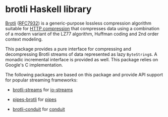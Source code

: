 # brotli Haskell library

[Brotli](http://brotli.org)
([RFC7932](https://tools.ietf.org/html/rfc7932))
is a generic-purpose lossless compression algorithm suitable for
[HTTP compression](https://en.wikipedia.org/wiki/HTTP_compression)
that compresses data using a combination of a modern variant of the
LZ77 algorithm, Huffman coding and 2nd order context modeling.

This package provides a pure interface for compressing and
decompressing Brotli streams of data represented as lazy
`ByteString`s. A monadic incremental interface is provided as well.
This package relies on Google's C implementation.

The following packages are based on this package and provide
API support for popular streaming frameworks:

  * [brotli-streams](https://hackage.haskell.org/package/brotli-streams)
    for [io-streams](https://hackage.haskell.org/package/io-streams)

  * [pipes-brotli](https://hackage.haskell.org/package/pipes-brotli)
    for [pipes](https://hackage.haskell.org/package/pipes)

  * [brotli-conduit](https://hackage.haskell.org/package/brotli-conduit)
    for [conduit](https://hackage.haskell.org/package/conduit)
